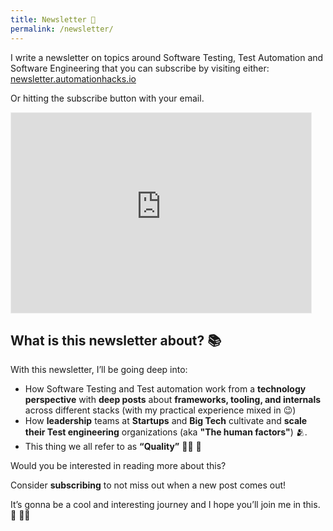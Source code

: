 ```yaml
---
title: Newsletter 📰
permalink: /newsletter/
---
```


I write a newsletter on topics around Software Testing, Test Automation and
Software Engineering that you can subscribe by visiting either:
[newsletter.automationhacks.io](https://newsletter.automationhacks.io/)

Or hitting the subscribe button with your email.

<iframe src="https://automationhacks.substack.com/embed" width="480" height="320" style="border:1px solid #EEE; background:white;" frameborder="0" scrolling="no"></iframe>

## What is this newsletter about? 📚

With this newsletter, I’ll be going deep into:

- How Software Testing and Test automation work from a **technology
  perspective** with **deep posts** about **frameworks, tooling, and internals**
  across different stacks (with my practical experience mixed in 😉)
- How **leadership** teams at **Startups** and **Big Tech** cultivate and
  **scale their Test engineering** organizations (aka **"The human factors"**) 🫂.
- This thing we all refer to as **“Quality”** 🙌🏼 🖖

Would you be interested in reading more about this?

Consider **subscribing** to not miss out when a new post comes out!

It’s gonna be a cool and interesting journey and I hope you’ll join me in this. 🏃 🏃‍♀️
